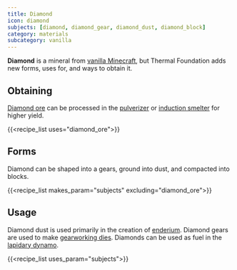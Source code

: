```yaml
---
title: Diamond
icon: diamond
subjects: [diamond, diamond_gear, diamond_dust, diamond_block]
category: materials
subcategory: vanilla
---
```


**Diamond** is a mineral from [vanilla Minecraft](https://minecraft.fandom.com/wiki/Diamond), but Thermal Foundation adds new forms, uses for, and ways to obtain it.

Obtaining
---------

[Diamond ore](https://minecraft.fandom.com/wiki/Diamond_Ore) can be processed in the [pulverizer](../../expansion/pulverizer/) or [induction smelter](../../expansion/induction-smelter/) for higher yield. 

{{<recipe_list uses="diamond_ore">}}


Forms
---------

Diamond can be shaped into a gears, ground into dust, and compacted into blocks.

{{<recipe_list makes_param="subjects" excluding="diamond_ore">}}


Usage
-----

Diamond dust is used primarily in the creation of [enderium](../enderium). Diamond gears are used to make [gearworking dies](../../expansion/gearworking-die). Diamonds can be used as fuel in the [lapidary dynamo](../../expansion/lapidary-dynamo).

{{<recipe_list uses_param="subjects">}}